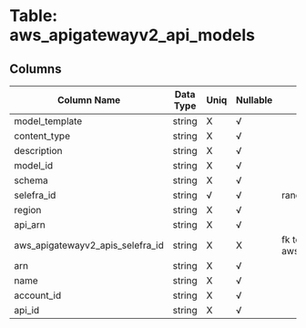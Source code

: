 # Table: aws_apigatewayv2_api_models

## Columns 

|  Column Name   |  Data Type  | Uniq | Nullable | Description | 
|  ----  | ----  | ----  | ----  | ---- | 
| model_template | string | X | √ |  | 
| content_type | string | X | √ |  | 
| description | string | X | √ |  | 
| model_id | string | X | √ |  | 
| schema | string | X | √ |  | 
| selefra_id | string | √ | √ | random id | 
| region | string | X | √ |  | 
| api_arn | string | X | √ |  | 
| aws_apigatewayv2_apis_selefra_id | string | X | X | fk to aws_apigatewayv2_apis.selefra_id | 
| arn | string | X | √ |  | 
| name | string | X | √ |  | 
| account_id | string | X | √ |  | 
| api_id | string | X | √ |  | 


